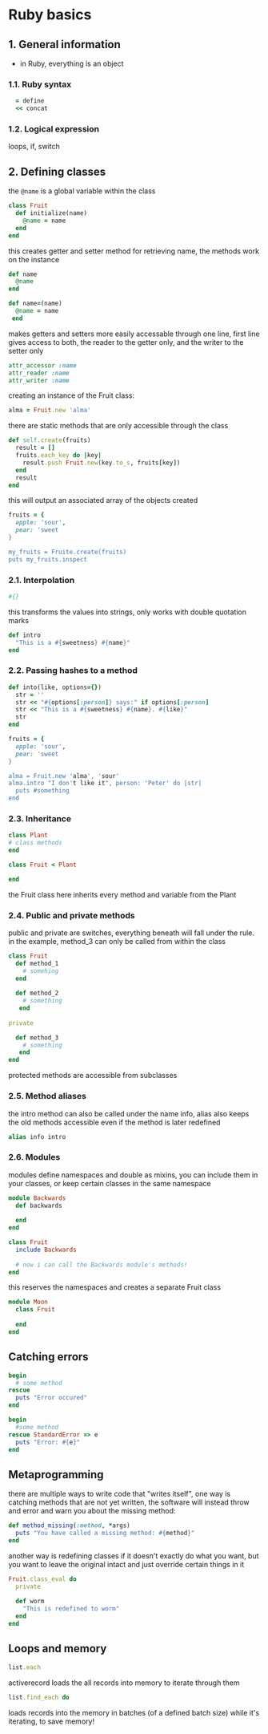 # Ruby basics

## 1. General information

- in Ruby, everything is an object

### 1.1. Ruby syntax

```ruby
  = define
  << concat
```

### 1.2. Logical expression

loops, if, switch

## 2. Defining classes

the `@name` is a global variable within the class

```ruby
class Fruit
  def initialize(name)
    @name = name
  end
end
```

this creates getter and setter method for retrieving name, the methods work on the instance

```ruby
def name
  @name
end

def name=(name)
  @name = name
 end
```

makes getters and setters more easily accessable through one line, first line gives access to both, the reader to the getter only, and the writer to the setter only

```ruby
attr_accessor :name
attr_reader :name
attr_writer :name
```

creating an instance of the Fruit class:

```ruby
alma = Fruit.new 'alma'
```

there are static methods that are only accessible through the class

```ruby
def self.create(fruits)
  result = []
  fruits.each_key do |key|
    result.push Fruit.new(key.to_s, fruits[key])
  end
  result
end
```

this will output an associated array of the objects created

```ruby
fruits = {
  apple: 'sour',
  pear: 'sweet
}

my_fruits = Fruite.create(fruits)
puts my_fruits.inspect
 ```

### 2.1. Interpolation

```ruby
#{}
```

this transforms the values into strings, only works with double quotation marks

```ruby
def intro
  "This is a #{sweetness} #{name}"
end
```

### 2.2. Passing hashes to a method

```ruby
def into(like, options={})
  str = ''
  str << "#{options[:person]} says:" if options[:person]
  str << "This is a #{sweetness} #{name}. #{like}"
  str
end
```

```ruby
fruits = {
  apple: 'sour',
  pear: 'sweet
}

alma = Fruit.new 'alma', 'sour'
alma.intro "I don't like it", person: 'Peter' do |str|
  puts #something
end
```

### 2.3. Inheritance

```ruby
class Plant
# class methods
end
```

```ruby
class Fruit < Plant

end
```

the Fruit class here inherits every method and variable from the Plant

### 2.4. Public and private methods

public and private are switches, everything beneath will fall under the rule. in the example, 
method_3 can only be called from within the class

```ruby
class Fruit
  def method_1
    # somehing
  end
  
  def method_2
    # something
   end
   
private

  def method_3
    # something
   end
end
```

protected methods are accessible from subclasses

### 2.5. Method aliases

the intro method can also be called under the name info, alias also keeps the old methods accessible even if the method is later redefined

```ruby
alias info intro
```

### 2.6. Modules

modules define namespaces and double as mixins, you can include them in your classes, or keep certain classes in the same namespace

```ruby
module Backwards
  def backwards
  
  end
end

class Fruit
  include Backwards
  
  # now i can call the Backwards module's methods!
end
```

this reserves the namespaces and creates a separate Fruit class

```ruby
module Moon
  class Fruit
  
  end
end
```

## Catching errors

```ruby
begin
  # some method
rescue
  puts "Error occured"
end
```

```ruby
begin
  #some method
rescue StandardError => e
  puts "Error: #{e}"
end
```

## Metaprogramming

there are multiple ways to write code that "writes itself", one way is catching methods that are not yet written, the software will instead throw and error and warn you about the missing method:

```ruby
def method_missing(:method, *args)
  puts "You have called a missing method: #{method}"
end
```

another way is redefining classes if it doesn't exactly do what you want, but you want to leave the original intact and just override certain things in it

```ruby
Fruit.class_eval do
  private
   
  def worm
    "This is redefined to worm"
  end
end
```

## Loops and memory

```ruby
list.each
```

activerecord loads the all records into memory to iterate through them

```ruby
list.find_each do
```

loads records into the memory in batches (of a defined batch size) while it's iterating, to save memory!
